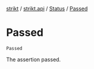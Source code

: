 [strikt](../../index.md) / [strikt.api](../index.md) / [Status](index.md) / [Passed](./-passed.md)

# Passed

`Passed`

The assertion passed.

